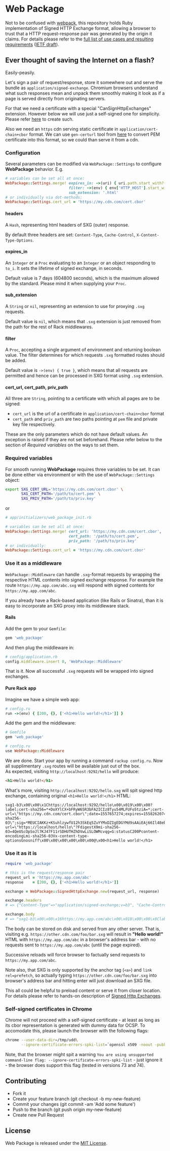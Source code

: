 # Web Package
Not to be confused with [webpack](https://webpack.js.org), this repository holds Ruby implementation of Signed HTTP Exchange format, allowing a browser to trust that a HTTP request-response pair was generated by the origin it claims. For details please refer to the [full list of use cases and resulting requirements](https://wicg.github.io/webpackage/draft-yasskin-webpackage-use-cases.html) ([IETF draft](https://tools.ietf.org/html/draft-yasskin-webpackage-use-cases)).

## Ever thought of saving the Internet on a flash?

Easily-peasily.

Let's sign a pair of request/response, store it somewhere out and serve the bundle as `application/signed-exchange`. Chromium browsers understand what such responses mean and unpack them smoothly making it look as if a page is served directly from originating servers.

For that we need a certificate with a special "CanSignHttpExchanges" extension. However below we will use just a self-signed one for simplicity. Please refer [here](https://github.com/WICG/webpackage/tree/master/go/signedexchange#creating-our-first-signed-exchange) to create such.

Also we need an `https` cdn serving static certificate in `application/cert-chain+cbor` format. We can use `gen-certurl` tool from [here](https://github.com/WICG/webpackage/tree/master/go/signedexchange#creating-our-first-signed-exchange) to convert PEM certificate into this format, so we could than serve it from a cdn.

### Configuration

Several parameters can be modified via `WebPackage::Settings` to configure **WebPackage** behavior.
E.g.
```ruby
# variables can be set all at once:
WebPackage::Settings.merge! expires_in: ->(uri) { uri.path.start_with?('/news') ? 7.days : 1.day },
                            filter: ->(env) { env['HTTP_HOST'].start_with?('amp') },
                            sub_extension: '.html'
# or individually via dot-methods:
WebPackage::Settings.cert_url = 'https://my.cdn.com/cert.cbor'
```

#### headers
A `Hash`, representing html headers of SXG (outer) response.

By default three headers are set: `Content-Type`, `Cache-Control`, `X-Content-Type-Options`.

#### expires_in
An `Integer` or a `Proc` evaluating to an `Integer` or an object responding to `to_i`. It sets the lifetime of signed exchange, in seconds.

Default value is 7 days (604800 seconds), which is the maximum allowed by the standard. Please mind it when supplying your `Proc`.

#### sub_extension
A `String` or `nil`, representing an extension to use for proxying `.sxg` requests.

Default value is `nil`, which means that `.sxg` extension is just removed from the path for the rest of Rack middlewares.

#### filter
A `Proc`, accepting a single argument of environment and returning boolean value. The filter determines for which requests `.sxg` formatted routes should be added.

Default value is `->(env) { true }`, which means that all requests are permitted and hence can be processed in SXG format using `.sxg` extension.

#### cert_url, cert_path, priv_path

All three are `String`, pointing to a certificate with which all pages are to be signed:
  - `cert_url` is the url of a certificate in `application/cert-chain+cbor` format
  - `cert_path` and `priv_path` are two paths pointing at `pem` file and private key file respectively.

These are the only parameters which do not have default values. An exception is raised if they are not set beforehand. Please refer below to the section of _Required variables_ on the ways to set them.

### Required variables

For smooth running **WebPackage** requires three variables to be set. It can be done either via environment or with the use of `WebPackage::Settings` object:
```bash
export SXG_CERT_URL='https://my.cdn.com/cert.cbor' \
       SXG_CERT_PATH='/path/to/cert.pem' \
       SXG_PRIV_PATH='/path/to/priv.key'
```
or
```ruby
# app/initializers/web_package_init.rb

# variables can be set all at once:
WebPackage::Settings.merge! cert_url: 'https://my.cdn.com/cert.cbor',
                            cert_path: '/path/to/cert.pem',
                            priv_path: '/path/to/priv.key'
# or individually:
WebPackage::Settings.cert_url = 'https://my.cdn.com/cert.cbor'
```

### Use it as a middleware

`WebPackage::Middleware` can handle `.sxg`-format requests by wrapping the respective HTML contents into signed exchange response. For example the route `https://my.app.com/abc.sxg` will respond with signed contents for `https://my.app.com/abc`.

If you already have a Rack-based application (like Rails or Sinatra), than it is easy to incorporate an SXG proxy into its middleware stack.

#### Rails
Add the gem to your `Gemfile`:
```ruby
gem 'web_package'
```
And then plug the middleware in:
```ruby
# config/application.rb
config.middleware.insert 0, 'WebPackage::Middleware'
```

That is it. Now all successful `.sxg` requests will be wrapped into signed exchanges.

#### Pure Rack app
Imagine we have a simple web app:
```ruby
# config.ru
run ->(env) { [200, {}, ['<h1>Hello world!</h1>']] }
```
Add the gem and the middleware:
```ruby
# Gemfile
gem 'web_package'

# config.ru
use WebPackage::Middleware
```

We are done. Start your app by running a command `rackup config.ru`. Now all supplimentary `.sxg` routes will be available just out of the box.<br>
As expected, visiting `http://localhost:9292/hello` will produce:
```html
<h1>Hello world!</h1>
```
What's more, visiting `http://localhost:9292/hello.sxg` will spit signed http exchange, containing original `<h1>Hello world!</h1>` HTML:
```text
sxg1-b3\x00\x00\x1Chttps://localhost:9292/hello\x00\x019\x00\x00?label;cert-sha256=*+DoXYlCX+bFRyW65R3bFA2ICIz8Tyu54MLFUFo5tziA=*;cert-url=\"https://my.cdn.com/cert.cbor\";date=1557657274;expires=1558262074;integrity=\"digest/mi-sha256-03\";sig=*MEUCIAKKz+KSuhlzywfU12h3SkEq5ZuYYMxDZIgEDGYMd9sAAiEAj66Il48eb0CXFAnuZhnS+j6dqZVLJ6IwUVGWShhQu9g=*;validity-url=\"https://localhost/hello\"?FdigestX9mi-sha256-03=4QeUScOpSoJl7KJ47F11rSDHUTHZhDVwLiSLOWMcvqg=G:statusC200Pcontent-encodingLmi-sha256-03Vx-content-type-optionsGnosniff\x00\x00\x00\x00\x00\x00@\x00<h1>Hello world!</h1>
```

### Use it as it is
```ruby
require 'web_package'

# this is the request/response pair
request_url = 'https://my.app.com/abc'
response    = [200, {}, ['<h1>Hello world!</h1>']]

exchange = WebPackage::SignedHttpExchange.new(request_url, response)

exchange.headers
# => {"Content-Type"=>"application/signed-exchange;v=b3", "Cache-Control"=>"no-transform", "X-Content-Type-Options"=>"nosniff"}

exchange.body
# => "sxg1-b3\x00\x00\x16https://my.app.com/abc\x00\x018\x00\x00\x8Clabel;cert-sha256=*+DoXYlCX+bFRyW65R3bFA2ICIz8Tyu54MLFUFo5tziA=*;cert-url=\"https://my.cdn.com/cert.cbor\";date=1557648268;expires=1558253068;integrity=\"digest/mi-sha256-03\";sig=*MEYCIQDSH2F6E/naM/ul1iIMZMBd9VHnrbsxp+dKhYcxy9u1ewIhAIRIuHcTVPLS73q2ETLLGwY5Y7nR52bDG251uBBHxsBZ*;validity-url=\"https://my.app.com/abc\"\xA4FdigestX9mi-sha256-03=4QeUScOpSoJl7KJ47F11rSDHUTHZhDVwLiSLOWMcvqg=G:statusC200Pcontent-encodingLmi-sha256-03Vx-content-type-optionsGnosniff\x00\x00\x00\x00\x00\x00@\x00<h1>Hello world!</h1>"
```

The body can be stored on disk and served from any other server. That is, visiting e.g. `https://other.cdn.com/foo/bar.sxg` will result in <b>"Hello&nbsp;world!"</b> HTML with `https://my.app.com/abc` in a browser's address bar - with no requests sent to `https://my.app.com/abc` (until the page expired).

Successive reloads will force browser to factually send requests to `https://my.app.com/abc`.

Note also, that SXG is only supported by the anchor tag (`<a>`) and `link rel=prefetch`, so actually typing `https://other.cdn.com/foo/bar.sxg` into browser's address bar and hitting enter will just download an SXG file.

This all could be helpful to preload content or serve it from closer location. For details please refer to hands-on description of [Signed Http Exchanges](https://developers.google.com/web/updates/2018/11/signed-exchanges).

### Self-signed certificates in Chrome
Chrome will not proceed with a self-signed certificate - at least as long as its cbor representation is generated with dummy data for OCSP. To accomodate this, please launch the browser with the following flags:
```bash
chrome --user-data-dir=/tmp/udd\
       --ignore-certificate-errors-spki-list=`openssl x509 -noout -pubkey -in cert.pem | openssl pkey -pubin -outform der | openssl dgst -sha256 -binary | base64`
```

Note, that the browser might spit a warning `You are using unsupported command-line flag: --ignore-certificate-errors-spki-list` - just ignore it - the browser does support this flag (tested in versions 73 and 74).

## Contributing
  - Fork it
  - Create your feature branch (git checkout -b my-new-feature)
  - Commit your changes (git commit -am 'Add some feature')
  - Push to the branch (git push origin my-new-feature)
  - Create new Pull Request

## License

Web Package is released under the [MIT License](../master/LICENSE).
